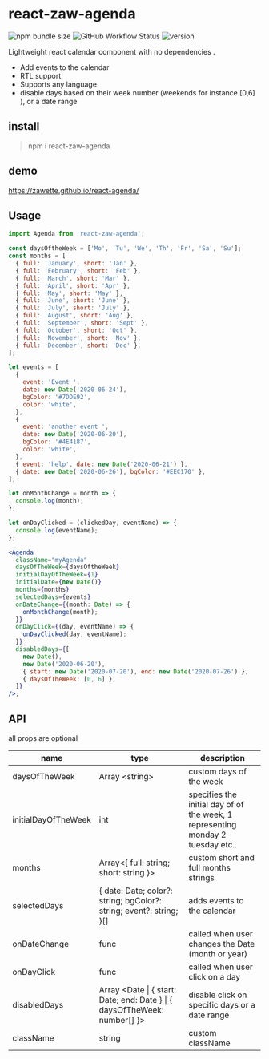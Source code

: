 # react-zaw-agenda
![npm bundle size](https://img.shields.io/bundlephobia/minzip/react-zaw-agenda)
![GitHub Workflow Status](https://img.shields.io/github/workflow/status/zawette/react-agenda/CI)
![version](https://img.shields.io/npm/v/react-zaw-agenda)


Lightweight react calendar component with no dependencies .

- Add events to the calendar
- RTL support
- Supports any language
- disable days based on their week number (weekends for instance \[0,6] ), or a date range

## install

> npm i react-zaw-agenda

## demo

https://zawette.github.io/react-agenda/

## Usage

```jsx
import Agenda from 'react-zaw-agenda';

const daysOftheWeek = ['Mo', 'Tu', 'We', 'Th', 'Fr', 'Sa', 'Su'];
const months = [
  { full: 'January', short: 'Jan' },
  { full: 'February', short: 'Feb' },
  { full: 'March', short: 'Mar' },
  { full: 'April', short: 'Apr' },
  { full: 'May', short: 'May' },
  { full: 'June', short: 'June' },
  { full: 'July', short: 'July' },
  { full: 'August', short: 'Aug' },
  { full: 'September', short: 'Sept' },
  { full: 'October', short: 'Oct' },
  { full: 'November', short: 'Nov' },
  { full: 'December', short: 'Dec' },
];

let events = [
  {
    event: 'Event ',
    date: new Date('2020-06-24'),
    bgColor: '#7DDE92',
    color: 'white',
  },
  {
    event: 'another event ',
    date: new Date('2020-06-20'),
    bgColor: '#4E4187',
    color: 'white',
  },
  { event: 'help', date: new Date('2020-06-21') },
  { date: new Date('2020-06-26'), bgColor: '#EEC170' },
];

let onMonthChange = month => {
  console.log(month);
};

let onDayClicked = (clickedDay, eventName) => {
  console.log(eventName);
};

<Agenda
  className="myAgenda"
  daysOfTheWeek={daysOftheWeek}
  initialDayOfTheWeek={1}
  initialDate={new Date()}
  months={months}
  selectedDays={events}
  onDateChange={(month: Date) => {
    onMonthChange(month);
  }}
  onDayClick={(day, eventName) => {
    onDayClicked(day, eventName);
  }}
  disabledDays={[
    new Date(),
    new Date('2020-06-20'),
    { start: new Date('2020-07-20'), end: new Date('2020-07-26') },
    { daysOfTheWeek: [0, 6] },
  ]}
/>;
```

## API

all props are optional

| name                | type                                                                       | description                                                                     |
| ------------------- | -------------------------------------------------------------------------- | ------------------------------------------------------------------------------- |
| daysOfTheWeek       | Array \<string>                                                            | custom days of the week                                                         |
| initialDayOfTheWeek | int                                                                        | specifies the initial day of of the week, 1 representing monday 2 tuesday etc.. |
| months              | Array<{ full: string; short: string }>                                     | custom short and full months strings                                            |
| selectedDays        | { date: Date; color?: string; bgColor?: string; event?: string; }[]        | adds events to the calendar                                                     |
| onDateChange        | func                                                                       | called when user changes the Date (month or year)                               |
| onDayClick          | func                                                                       | called when user click on a day                                                 |
| disabledDays        | Array \<Date \| { start: Date; end: Date } \| { daysOfTheWeek: number[] }> | disable click on specific days or a date range                                  |
| className           | string                                                                     | custom className                                                                |
